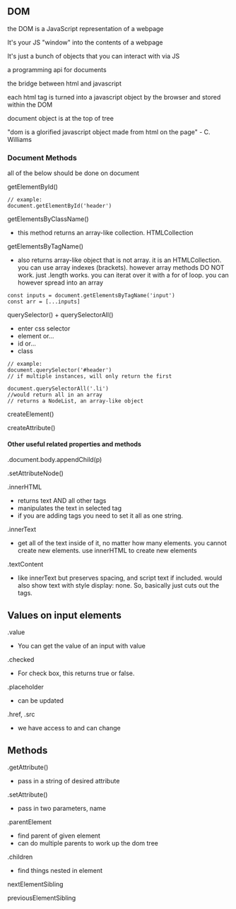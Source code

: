 ## DOM

the DOM is a JavaScript representation of a webpage

It's your JS "window" into the contents of a webpage

It's just a bunch of objects that you can interact with via JS

a programming api for documents

the bridge between html and javascript

each html tag is turned into a javascript object by the browser and stored within the DOM

document object is at the top of tree

"dom is a glorified javascript object made from html on the page" - C. Williams

### Document Methods

all of the below should be done on document

getElementById()

```
// example: 
document.getElementById('header')
```

getElementsByClassName()
- this method returns an array-like collection. HTMLCollection

getElementsByTagName()
- also returns array-like object that is not array. it is an HTMLCollection. you can use array indexes (brackets). however array methods DO NOT work. just .length works. you can iterat over it with a for of loop. you can however spread into an array 
```
const inputs = document.getElementsByTagName('input')
const arr = [...inputs]
```

querySelector() + querySelectorAll()
- enter css selector
- element or...
- id or...
- class

```
// example: 
document.querySelector('#header')
// if multiple instances, will only return the first

document.querySelectorAll('.li')
//would return all in an array
// returns a NodeList, an array-like object
```

createElement()

createAttribute()

#### Other useful related properties and methods

.document.body.appendChild(p)

.setAttributeNode()

.innerHTML
- returns text AND all other tags
- manipulates the text in selected tag
- if you are adding tags you need to set it all as one string.

.innerText
- get all of the text inside of it, no matter how many elements. you cannot create new elements. use innerHTML to create new elements

.textContent
- like innerText but preserves spacing, and script text if included. would also show text with style display: none. So, basically just cuts out the tags.

## Values on input elements

.value
- You can get the value of an input with value

.checked
- For check box, this returns true or false.

.placeholder
- can be updated

.href, .src
- we have access to and can change

## Methods

.getAttribute()
- pass in a string of desired attribute

.setAttribute()
- pass in two parameters, name

.parentElement
- find parent of given element
- can do multiple parents to work up the dom tree

.children
- find things nested in element

nextElementSibling

previousElementSibling

